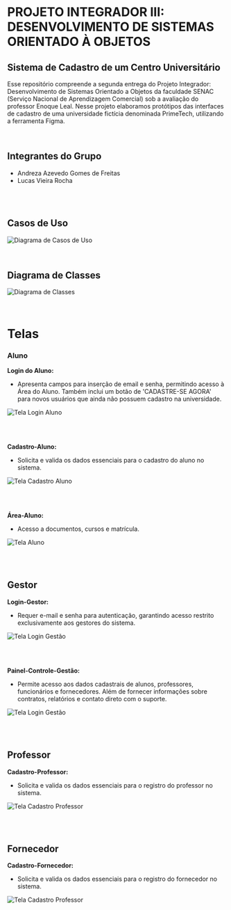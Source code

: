 # PROJETO INTEGRADOR III: DESENVOLVIMENTO DE SISTEMAS ORIENTADO À OBJETOS

## Sistema de Cadastro de um Centro Universitário
Esse repositório compreende a segunda entrega do Projeto Integrador: Desenvolvimento de Sistemas Orientado a Objetos da faculdade SENAC (Serviço Nacional de Aprendizagem Comercial) sob a avaliação do professor Enoque Leal. Nesse projeto elaboramos protótipos das interfaces de cadastro de uma universidade fictícia denominada PrimeTech, utilizando a ferramenta Figma.

<br>

## Integrantes do Grupo
- Andreza Azevedo Gomes de Freitas
- Lucas Vieira Rocha
<br>
<br>


## Casos de Uso
![Diagrama de Casos de Uso](Caso-de-uso.png)

<br>

## Diagrama de Classes
![Diagrama de Classes](Diagrama-de-classe.png)

<br>

# Telas 
### Aluno
**Login do Aluno:**
- Apresenta campos para inserção de email e senha, permitindo acesso à Área do Aluno. Também inclui um botão de 'CADASTRE-SE AGORA' para novos usuários que ainda não possuem cadastro na universidade.

![Tela Login Aluno](Tela-Login-Aluno.png)

<br>
<br>

**Cadastro-Aluno:**
- Solicita e valida os dados essenciais para o cadastro do aluno no sistema.

 ![Tela Cadastro Aluno](Tela-Cadastro-Aluno.png)

<br>
<br>

**Área-Aluno:**
- Acesso a documentos, cursos e matrícula.

![Tela Aluno](Tela-Aluno.png)

<br>
<br>

## Gestor
**Login-Gestor:**
- Requer e-mail e senha para autenticação, garantindo acesso restrito exclusivamente aos gestores do sistema.

![Tela Login Gestão](Tela-Login-Gestão.png)

<br>
<br>

**Painel-Controle-Gestão:**
- Permite acesso aos dados cadastrais de alunos, professores, funcionários e fornecedores. Além de fornecer informações sobre contratos, relatórios e contato direto com o suporte.

 ![Tela Login Gestão](Tela-Gestor-Cadastro-Professor.png)
 
<br>
<br>

## Professor
**Cadastro-Professor:**
- Solicita e valida os dados essenciais para o registro do professor no sistema.

![Tela Cadastro Professor](Tela-Cadastro-Professor.png)

<br>
<br>

## Fornecedor
**Cadastro-Fornecedor:** 
- Solicita e valida os dados essenciais para o registro do fornecedor no sistema.

![Tela Cadastro Professor](Tela-Cadastro-Fornecedor.png)

<br>
<br>
